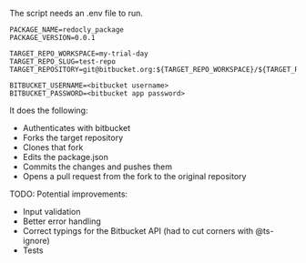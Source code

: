 The script needs an .env file to run.

```
PACKAGE_NAME=redocly_package
PACKAGE_VERSION=0.0.1

TARGET_REPO_WORKSPACE=my-trial-day
TARGET_REPO_SLUG=test-repo
TARGET_REPOSITORY=git@bitbucket.org:${TARGET_REPO_WORKSPACE}/${TARGET_REPO_SLUG}.git

BITBUCKET_USERNAME=<bitbucket username>
BITBUCKET_PASSWORD=<bitbucket app password>
```

It does the following:

- Authenticates with bitbucket
- Forks the target repository
- Clones that fork
- Edits the package.json
- Commits the changes and pushes them
- Opens a pull request from the fork to the original repository

TODO:
Potential improvements:

- Input validation
- Better error handling
- Correct typings for the Bitbucket API (had to cut corners with @ts-ignore)
- Tests
